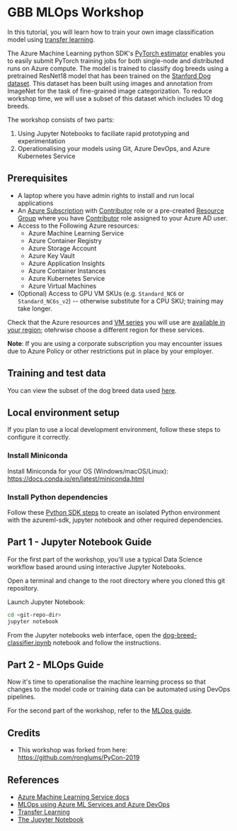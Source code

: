 # GBB MLOps Workshop

In this tutorial, you will learn how to train your own image classification model using [transfer learning](https://cs231n.github.io/transfer-learning/).

The Azure Machine Learning python SDK's [PyTorch estimator](https://docs.microsoft.com/en-us/azure/machine-learning/service/how-to-train-pytorch) enables you to easily submit PyTorch training jobs for both single-node and distributed runs on Azure compute. The model is trained to classify dog breeds using a pretrained ResNet18 model that has been trained on the [Stanford Dog dataset](http://vision.stanford.edu/aditya86/ImageNetDogs/). This dataset has been built using images and annotation from ImageNet for the task of fine-grained image categorization. To reduce workshop time, we will use a subset of this dataset which includes 10 dog breeds.

The workshop consists of two parts:

1. Using Jupyter Notebooks to faciliate rapid prototyping and experimentation
2. Operationalising your models using Git, Azure DevOps, and Azure Kubernetes Service

## Prerequisites

* A laptop where you have admin rights to install and run local applications
* An [Azure Subscription](https://azure.microsoft.com/en-us/free/) with [Contributor](https://docs.microsoft.com/en-us/azure/role-based-access-control/built-in-roles#contributor) role or a pre-created [Resource Group](https://docs.microsoft.com/en-us/azure/azure-resource-manager/resource-group-overview) where you have [Contributor](https://docs.microsoft.com/en-us/azure/role-based-access-control/built-in-roles#contributor) role assigned to your Azure AD user.
* Access to the Following Azure resources:
    - Azure Machine Learning Service
    - Azure Container Registry
    - Azure Storage Account
    - Azure Key Vault
    - Azure Application Insights
    - Azure Container Instances
    - Azure Kubernetes Service
    - Azure Virtual Machines
* (Optional) Access to GPU VM SKUs (e.g. `Standard_NC6` or `Standard_NC6s_v2`) -- otherwise substitute for a CPU SKU; training may take longer.

Check that the Azure resources and [VM series](https://azure.microsoft.com/en-us/global-infrastructure/services/?products=virtual-machines) you will use are [available in your region](https://azure.microsoft.com/en-us/global-infrastructure/services/?products=); otehrwise choose a different region for these services.

**Note**: If you are using a corporate subscription you may encounter issues due to Azure Policy or other restrictions put in place by your employer.

## Training and test data

You can view the subset of the dog breed data used [here](breeds-10).

## Local environment setup

If you plan to use a local development environment, follow these steps to configure it correctly.

### Install Miniconda

Install Miniconda for your OS (Windows/macOS/Linux): https://docs.conda.io/en/latest/miniconda.html

### Install Python dependencies

Follow these [Python SDK steps](https://docs.microsoft.com/en-us/azure/machine-learning/service/setup-create-workspace#sdk) to create an isolated Python environment with the azureml-sdk, jupyter notebook and other required dependencies.

## Part 1 - Jupyter Notebook Guide

For the first part of the workshop, you'll use a typical Data Science workflow based around using interactive Jupyter Notebooks.

Open a terminal and change to the root directory where you cloned this git repository.

Launch Jupyter Notebook:

```sh
cd <git-repo-dir>
jupyter notebook
```

From the Jupyter notebooks web interface, open the [dog-breed-classifier.ipynb](./dog-breed-classifier.ipynb) notebook and follow the instructions.

## Part 2 - MLOps Guide

Now it's time to operationalise the machine learning process so that changes to the model code or training data can be automated using DevOps pipelines.

For the second part of the workshop, refer to the [MLOps guide](mlops.md).

## Credits

* This workshop was forked from here: https://github.com/ronglums/PyCon-2019

## References

* [Azure Machine Learning Service docs](https://docs.microsoft.com/en-us/azure/machine-learning/service/overview-what-is-azure-ml)
* [MLOps using Azure ML Services and Azure DevOps](https://github.com/microsoft/MLOpsPython)
* [Transfer Learning](https://cs231n.github.io/transfer-learning/)
* [The Jupyter Notebook](https://jupyter-notebook.readthedocs.io/en/stable/notebook.html)
